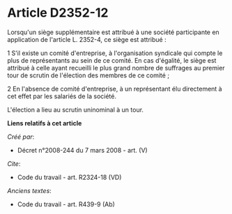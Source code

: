 # Article D2352-12

Lorsqu'un siège supplémentaire est attribué à une société participante en application de l'article L. 2352-4, ce siège est
attribué : 

1 S'il existe un comité d'entreprise, à l'organisation syndicale qui compte le plus de représentants au sein de ce comité. En
cas d'égalité, le siège est attribué à celle ayant recueilli le plus grand nombre de suffrages au premier tour de scrutin de
l'élection des membres de ce comité ; 

2 En l'absence de comité d'entreprise, à un représentant élu directement à cet effet par les salariés de la société. 

L'élection a lieu au scrutin uninominal à un tour.

**Liens relatifs à cet article**

_Créé par_:

  - Décret n°2008-244 du 7 mars 2008 - art. (V)

_Cite_:

  - Code du travail - art. R2324-18 (VD)

_Anciens textes_:

  - Code du travail - art. R439-9 (Ab)
